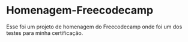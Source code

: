 # Homenagem-Freecodecamp
Esse foi um projeto de homenagem do Freecodecamp onde foi um dos testes para minha certificação.
